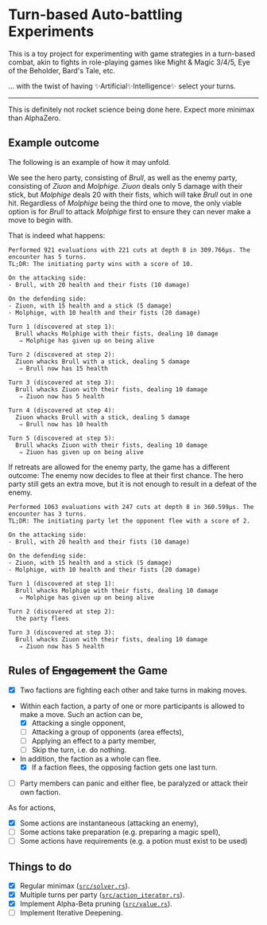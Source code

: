 # Turn-based Auto-battling Experiments

This is a toy project for experimenting with game strategies in a turn-based combat,
akin to fights in role-playing games like Might & Magic 3/4/5, Eye of the Beholder,
Bard's Tale, etc.

... with the twist of having ✨Artificial✨Intelligence✨ select your turns.

---

This is definitely not rocket science being done here. Expect more minimax than AlphaZero.

## Example outcome

The following is an example of how it may unfold.

We see the hero party, consisting of _Brull_, as well as the enemy party, consisting of _Ziuon_ and _Molphige_. 
_Ziuon_ deals only 5 damage with their stick, but _Molphige_ deals 20 with their fists, which will take
_Brull_ out in one hit. Regardless of _Molphige_ being the third one to move, the only viable option is
for _Brull_ to attack _Molphige_ first to ensure they can never make a move to begin with.

That is indeed what happens:

```
Performed 921 evaluations with 221 cuts at depth 8 in 309.766µs. The encounter has 5 turns.
TL;DR: The initiating party wins with a score of 10.

On the attacking side:
- Brull, with 20 health and their fists (10 damage)

On the defending side:
- Ziuon, with 15 health and a stick (5 damage)
- Molphige, with 10 health and their fists (20 damage)

Turn 1 (discovered at step 1):
  Brull whacks Molphige with their fists, dealing 10 damage
   ⇒ Molphige has given up on being alive

Turn 2 (discovered at step 2):
  Ziuon whacks Brull with a stick, dealing 5 damage
   ⇒ Brull now has 15 health

Turn 3 (discovered at step 3):
  Brull whacks Ziuon with their fists, dealing 10 damage
   ⇒ Ziuon now has 5 health

Turn 4 (discovered at step 4):
  Ziuon whacks Brull with a stick, dealing 5 damage
   ⇒ Brull now has 10 health

Turn 5 (discovered at step 5):
  Brull whacks Ziuon with their fists, dealing 10 damage
   ⇒ Ziuon has given up on being alive
```

If retreats are allowed for the enemy party, the game has a different outcome: The enemy
now decides to flee at their first chance. The hero party still gets an extra move, but it is not
enough to result in a defeat of the enemy.

```
Performed 1063 evaluations with 247 cuts at depth 8 in 360.599µs. The encounter has 3 turns.
TL;DR: The initiating party let the opponent flee with a score of 2.

On the attacking side:
- Brull, with 20 health and their fists (10 damage)

On the defending side:
- Ziuon, with 15 health and a stick (5 damage)
- Molphige, with 10 health and their fists (20 damage)

Turn 1 (discovered at step 1):
  Brull whacks Molphige with their fists, dealing 10 damage
   ⇒ Molphige has given up on being alive

Turn 2 (discovered at step 2):
  the party flees

Turn 3 (discovered at step 3):
  Brull whacks Ziuon with their fists, dealing 10 damage
   ⇒ Ziuon now has 5 health
```

## Rules of ~~Engagement~~ the Game

- [x] Two factions are fighting each other and take turns in making moves.
- Within each faction, a party of one or more participants
  is allowed to make a move. Such an action can be,
  - [x] Attacking a single opponent,
  - [ ] Attacking a group of opponents (area effects),
  - [ ] Applying an effect to a party member,
  - [ ] Skip the turn, i.e. do nothing.
- In addition, the faction as a whole can flee.
  - [x] If a faction flees, the opposing faction gets one last turn.
- [ ] Party members can panic and either flee, be paralyzed or attack their own faction.
 
As for actions,

- [x] Some actions are instantaneous (attacking an enemy),
- [ ] Some actions take preparation (e.g. preparing a magic spell),
- [ ] Some actions have requirements (e.g. a potion must exist to be used)

## Things to do

- [x] Regular minimax ([`src/solver.rs`](src/solver.rs)).
- [x] Multiple turns per party ([`src/action_iterator.rs`](src/action_iterator.rs)).
- [x] Implement Alpha-Beta pruning ([`src/value.rs`](src/value.rs)).
- [ ] Implement Iterative Deepening.
